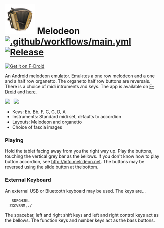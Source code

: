 # ![Logo](src/main/res/drawable-xhdpi/ic_launcher.png) Melodeon [![.github/workflows/main.yml](https://github.com/billthefarmer/melodeon/workflows/.github/workflows/main.yml/badge.svg)](https://github.com/billthefarmer/melodeon/actions) [![Release](https://img.shields.io/github/release/billthefarmer/melodeon.svg?logo=github)](https://github.com/billthefarmer/melodeon/releases)
[<img src="https://fdroid.gitlab.io/artwork/badge/get-it-on.svg" alt="Get it on F-Droid" height="80">](https://f-droid.org/packages/org.billthefarmer.melodeon)

An Android melodeon emulator. Emulates a one row melodeon and a one
and a half row organetto. The organetto half row buttons are
reversals. There is a choice of midi intruments and keys. The app is
available on
[F-Droid](https://f-droid.org/packages/org.billthefarmer.melodeon/)
and [here](https://github.com/billthefarmer/melodeon/releases).

![](https://github.com/billthefarmer/billthefarmer.github.io/raw/master/images/Melodeon.png)
&nbsp;
![](https://github.com/billthefarmer/billthefarmer.github.io/raw/master/images/Melodeon-organetto.png)

  * Keys: Eb, Bb, F, C, G, D, A
  * Instruments: Standard midi set, defaults to accordion
  * Layouts: Melodeon and organetto.
  * Choice of fascia images

### Playing
Hold the tablet facing away from you the right way up. Play the buttons, touching the vertical grey bar as the bellows. If you don't know how to play button accordion, see http://info.melodeon.net. The buttons may be reversed using the slide button at the bottom.

### External Keyboard
An external USB or Bluetooth keyboard may be used. The keys are...
```
   SDFGHJKL
  ZXCVBNM,./
```
The spacebar, left and right shift keys and left and right control keys
act as the bellows. The function keys and number keys act as the bass
buttons.
